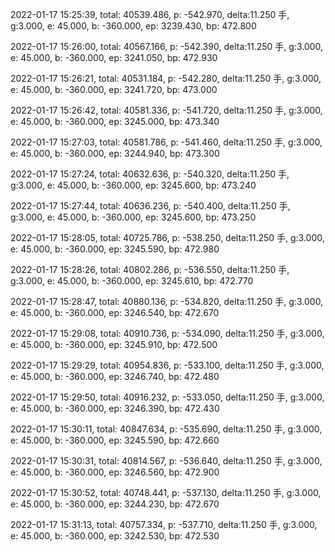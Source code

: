 2022-01-17 15:25:39, total: 40539.486, p: -542.970, delta:11.250 手, g:3.000, e: 45.000, b: -360.000, ep: 3239.430, bp: 472.800

2022-01-17 15:26:00, total: 40567.166, p: -542.390, delta:11.250 手, g:3.000, e: 45.000, b: -360.000, ep: 3241.050, bp: 472.930

2022-01-17 15:26:21, total: 40531.184, p: -542.280, delta:11.250 手, g:3.000, e: 45.000, b: -360.000, ep: 3241.720, bp: 473.000

2022-01-17 15:26:42, total: 40581.336, p: -541.720, delta:11.250 手, g:3.000, e: 45.000, b: -360.000, ep: 3245.000, bp: 473.340

2022-01-17 15:27:03, total: 40581.786, p: -541.460, delta:11.250 手, g:3.000, e: 45.000, b: -360.000, ep: 3244.940, bp: 473.300

2022-01-17 15:27:24, total: 40632.636, p: -540.320, delta:11.250 手, g:3.000, e: 45.000, b: -360.000, ep: 3245.600, bp: 473.240

2022-01-17 15:27:44, total: 40636.236, p: -540.400, delta:11.250 手, g:3.000, e: 45.000, b: -360.000, ep: 3245.600, bp: 473.250

2022-01-17 15:28:05, total: 40725.786, p: -538.250, delta:11.250 手, g:3.000, e: 45.000, b: -360.000, ep: 3245.590, bp: 472.980

2022-01-17 15:28:26, total: 40802.286, p: -536.550, delta:11.250 手, g:3.000, e: 45.000, b: -360.000, ep: 3245.610, bp: 472.770

2022-01-17 15:28:47, total: 40880.136, p: -534.820, delta:11.250 手, g:3.000, e: 45.000, b: -360.000, ep: 3246.540, bp: 472.670

2022-01-17 15:29:08, total: 40910.736, p: -534.090, delta:11.250 手, g:3.000, e: 45.000, b: -360.000, ep: 3245.910, bp: 472.500

2022-01-17 15:29:29, total: 40954.836, p: -533.100, delta:11.250 手, g:3.000, e: 45.000, b: -360.000, ep: 3246.740, bp: 472.480

2022-01-17 15:29:50, total: 40916.232, p: -533.050, delta:11.250 手, g:3.000, e: 45.000, b: -360.000, ep: 3246.390, bp: 472.430

2022-01-17 15:30:11, total: 40847.634, p: -535.690, delta:11.250 手, g:3.000, e: 45.000, b: -360.000, ep: 3245.590, bp: 472.660

2022-01-17 15:30:31, total: 40814.567, p: -536.640, delta:11.250 手, g:3.000, e: 45.000, b: -360.000, ep: 3246.560, bp: 472.900

2022-01-17 15:30:52, total: 40748.441, p: -537.130, delta:11.250 手, g:3.000, e: 45.000, b: -360.000, ep: 3244.230, bp: 472.670

2022-01-17 15:31:13, total: 40757.334, p: -537.710, delta:11.250 手, g:3.000, e: 45.000, b: -360.000, ep: 3242.530, bp: 472.530